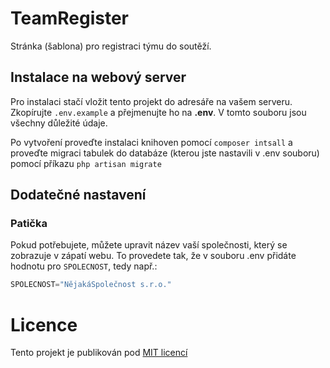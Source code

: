 # TeamRegister

Stránka (šablona) pro registraci týmu do soutěží.

## Instalace na webový server
Pro instalaci stačí vložit tento projekt do adresáře na vašem serveru. Zkopírujte `.env.example` a přejmenujte ho na **.env**. V tomto souboru jsou všechny důležité údaje.

Po vytvoření proveďte instalaci knihoven pomocí `composer intsall` a proveďte migraci tabulek do databáze (kterou jste nastavili v .env souboru) pomocí příkazu `php artisan migrate`

## Dodatečné nastavení

### Patička

Pokud potřebujete, můžete upravit název vaší společnosti, který se zobrazuje v zápatí webu. To provedete tak, že v souboru .env přidáte hodnotu pro `SPOLECNOST`, tedy např.:

```cs
SPOLECNOST="NějakáSpolečnost s.r.o."
```

# Licence

Tento projekt je publikován pod [MIT licencí](http://opensource.org/licenses/MIT)